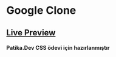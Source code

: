# Google Clone

## [Live Preview](https://burak-kilic.github.io/Google-Clone)
#### Patika.Dev CSS ödevi için hazırlanmıştır
